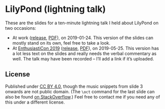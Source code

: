 # LilyPond (lightning talk)

These are the slides for a ten-minute lightning talk I held about LilyPond on two occasions:

* At work ([release][wmde-release], [PDF][wmde-pdf]), on 2019-01-24.
  This version of the slides can mostly stand on its own, feel free to take a look.
* At [EnthusiastiCon 2019][enthusiasticon] ([release][enthusiasticon-release], [PDF][enthusiasticon-pdf]), on 2019-05-25.
  This version has a lot less text on the slides and really needs the verbal commentary as well.
  The talk may have been recorded – I’ll add a link if it’s uploaded.

## License

Published under [CC BY 4.0][cc-by-4.0],
though the music snippets from slide 3 onwards are not public domain.
(The `\oct` command for the last slide
can also be found [on StackOverflow][stackoverflow].)
Feel free to contact me if you need any of this under a different license.

[wmde-release]: https://github.com/lucaswerkmeister/lilypond-lightning-talk/releases/tag/WMDE
[wmde-pdf]: https://github.com/lucaswerkmeister/lilypond-lightning-talk/releases/download/WMDE/slides.pdf
[enthusiasticon]: https://www.enthusiasticon.de/
[enthusiasticon-release]: https://github.com/lucaswerkmeister/lilypond-lightning-talk/releases/tag/EnthusiastiCon-2019
[enthusiasticon-pdf]: https://github.com/lucaswerkmeister/lilypond-lightning-talk/releases/download/EnthusiastiCon-2019/slides.pdf
[cc-by-4.0]: https://creativecommons.org/licenses/by/4.0/
[stackoverflow]: https://stackoverflow.com/a/54272605/1420237
